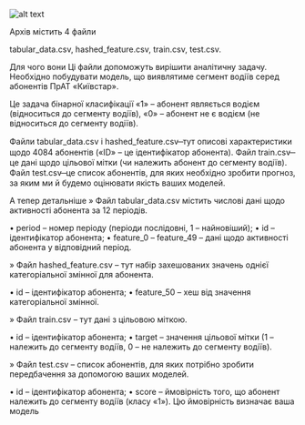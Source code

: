 ![alt text](https://www.driving.co.uk/wp-content/uploads/sites/5/2013/03/clarkson-cars-main1.jpg)



Архів містить 4 файли

tabular_data.csv, hashed_feature.csv, train.csv, test.csv.

Для чого вони
Ці файли допоможуть вирішити аналітичну задачу. Необхідно побудувати модель, що виявлятиме сегмент водіїв серед абонентів ПрАТ «Київстар».

Це задача бінарної класифікації
«1» – абонент являється водієм (відноситься до сегменту водіїв),
«0» – абонент не є водієм (не відноситься до сегменту водіїв).

Файли tabular_data.csv і hashed_feature.csv ̶ тут описові характеристики щодо 4084 абонентів («ID» – це ідентифікатор абонента).
Файл train.csv  ̶  це дані щодо цільової мітки (чи належить абонент до сегменту водіїв).
Файл test.csv  ̶  це список абонентів, для яких необхідно зробити прогноз, за яким ми й будемо оцінювати якість ваших моделей.

А тепер детальніше
» Файл tabular_data.csv містить числові дані щодо активності абонента за 12 періодів. 

• period – номер періоду (періоди послідовні, 1 – найновіший);
• id – ідентифікатор абонента;
• feature_0 – feature_49 – дані щодо активності абонента у відповідний період.

» Файл hashed_feature.csv – тут набір захешованих значень однієї категоріальної змінної для абонента.

• id – ідентифікатор абонента;
• feature_50 – хеш від значення категоріальної змінної.

» Файл train.csv – тут дані з цільовою міткою.

• id – ідентифікатор абонента;
• target – значення цільової мітки (1 – належить до сегменту водіїв, 0 – не належить до сегменту водіїв).

» Файл test.csv – список абонентів, для яких потрібно зробити передбачення за допомогою ваших моделей.

• id – ідентифікатор абонента;
• score – ймовірність того, що абонент належить до сегменту водіїв (класу «1»). Цю ймовірність визначає ваша модель
